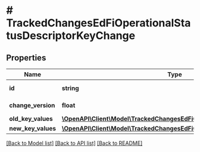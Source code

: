 # # TrackedChangesEdFiOperationalStatusDescriptorKeyChange

## Properties

Name | Type | Description | Notes
------------ | ------------- | ------------- | -------------
**id** | **string** | Resource identifier | [optional]
**change_version** | **float** | Change version | [optional]
**old_key_values** | [**\OpenAPI\Client\Model\TrackedChangesEdFiOperationalStatusDescriptorKey**](TrackedChangesEdFiOperationalStatusDescriptorKey.md) |  | [optional]
**new_key_values** | [**\OpenAPI\Client\Model\TrackedChangesEdFiOperationalStatusDescriptorKey**](TrackedChangesEdFiOperationalStatusDescriptorKey.md) |  | [optional]

[[Back to Model list]](../../README.md#models) [[Back to API list]](../../README.md#endpoints) [[Back to README]](../../README.md)
